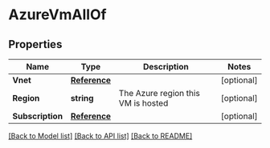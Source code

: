 # AzureVmAllOf

## Properties

Name | Type | Description | Notes
------------ | ------------- | ------------- | -------------
**Vnet** | [**Reference**](Reference.md) |  | [optional] 
**Region** | **string** | The Azure region this VM is hosted | [optional] 
**Subscription** | [**Reference**](Reference.md) |  | [optional] 

[[Back to Model list]](../README.md#documentation-for-models) [[Back to API list]](../README.md#documentation-for-api-endpoints) [[Back to README]](../README.md)


